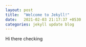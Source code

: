 ```yaml
---
layout: post
title:  "Welcome to Jekyll!"
date:   2021-02-03 21:17:37 +0530
categories: jekyll update blog
---
```

Hi there checking

[jekyll-docs]: https://jekyllrb.com/docs/home
[jekyll-gh]:   https://github.com/jekyll/jekyll
[jekyll-talk]: https://talk.jekyllrb.com/
